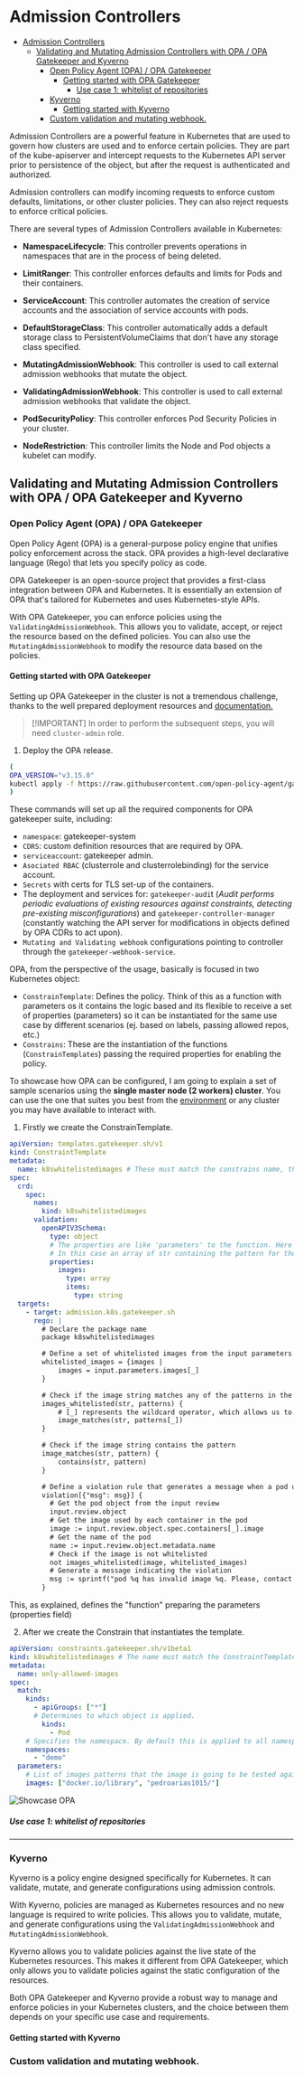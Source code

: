 # Admission Controllers

- [Admission Controllers](#admission-controllers)
  - [Validating and Mutating Admission Controllers with OPA / OPA Gatekeeper and Kyverno](#validating-and-mutating-admission-controllers-with-opa--opa-gatekeeper-and-kyverno)
    - [Open Policy Agent (OPA) / OPA Gatekeeper](#open-policy-agent-opa--opa-gatekeeper)
      - [Getting started with OPA Gatekeeper](#getting-started-with-opa-gatekeeper)
        - [Use case 1: whitelist of repositories](#use-case-1-whitelist-of-repositories)
    - [Kyverno](#kyverno)
      - [Getting started with Kyverno](#getting-started-with-kyverno)
    - [Custom validation and mutating webhook.](#custom-validation-and-mutating-webhook)

Admission Controllers are a powerful feature in Kubernetes that are used to govern how clusters are used and to enforce certain policies. They are part of the kube-apiserver and intercept requests to the Kubernetes API server prior to persistence of the object, but after the request is authenticated and authorized.

Admission controllers can modify incoming requests to enforce custom defaults, limitations, or other cluster policies. They can also reject requests to enforce critical policies.

There are several types of Admission Controllers available in Kubernetes:

- **NamespaceLifecycle**: This controller prevents operations in namespaces that are in the process of being deleted.

- **LimitRanger**: This controller enforces defaults and limits for Pods and their containers.

- **ServiceAccount**: This controller automates the creation of service accounts and the association of service accounts with pods.

- **DefaultStorageClass**: This controller automatically adds a default storage class to PersistentVolumeClaims that don't have any storage class specified.

- **MutatingAdmissionWebhook**: This controller is used to call external admission webhooks that mutate the object.

- **ValidatingAdmissionWebhook**: This controller is used to call external admission webhooks that validate the object.

- **PodSecurityPolicy**: This controller enforces Pod Security Policies in your cluster.

- **NodeRestriction**: This controller limits the Node and Pod objects a kubelet can modify.

## Validating and Mutating Admission Controllers with OPA / OPA Gatekeeper and Kyverno

### Open Policy Agent (OPA) / OPA Gatekeeper

Open Policy Agent (OPA) is a general-purpose policy engine that unifies policy enforcement across the stack. OPA provides a high-level declarative language (Rego) that lets you specify policy as code.

OPA Gatekeeper is an open-source project that provides a first-class integration between OPA and Kubernetes. It is essentially an extension of OPA that's tailored for Kubernetes and uses Kubernetes-style APIs.

With OPA Gatekeeper, you can enforce policies using the `ValidatingAdmissionWebhook`. This allows you to validate, accept, or reject the resource based on the defined policies. You can also use the `MutatingAdmissionWebhook` to modify the resource data based on the policies.

#### Getting started with OPA Gatekeeper

Setting up OPA Gatekeeper in the cluster is not a tremendous challenge, thanks to the well prepared deployment resources and [documentation.](https://open-policy-agent.github.io/gatekeeper/website/docs/install/)

> \[!IMPORTANT\]
> In order to perform the subsequent steps, you will need `cluster-admin` role.

1. Deploy the OPA release.

```bash
(
OPA_VERSION="v3.15.0"
kubectl apply -f https://raw.githubusercontent.com/open-policy-agent/gatekeeper/${OPA_VERSION}/deploy/gatekeeper.yaml
)
```

These commands will set up all the required components for OPA gatekeeper suite, including:

- `namespace`: gatekeeper-system
- `CDRS`: custom definition resources that are required by OPA.
- `serviceaccount`: gatekeeper admin.
- `Asociated RBAC` (clusterrole and clusterrolebinding) for the service account.
- `Secrets` with certs for TLS set-up of the containers.
- The deployment and services for: `gatekeeper-audi`t (*Audit performs periodic evaluations of existing resources against constraints, detecting pre-existing misconfigurations*) and `gatekeeper-controller-manager` (constantly watching the API server for modifications in objects defined by OPA CDRs to act upon).
- `Mutating and Validating webhook` configurations pointing to controller through the `gatekeeper-webhook-service`.

OPA, from the perspective of the usage, basically is focused in two Kubernetes object:

- `ConstrainTemplate`: Defines the policy. Think of this as a function with parameters os it contains the logic based and its flexible to receive a set of properties (parameters) so it can be instantiated for the same use case by different scenarios (ej. based on labels, passing allowed repos, etc.)
- `Constrains`: These are the instantiation of the functions (`ConstrainTemplates`) passing the required properties for enabling the policy.

To showcase how OPA can be configured, I am going to explain a set of sample scenarios using the **single master node (2 workers) cluster**. You can use the one that suites you best from the [environment](../../environment) or any cluster you may have available to interact with.

1. Firstly we create the ConstrainTemplate.

```yaml
apiVersion: templates.gatekeeper.sh/v1
kind: ConstraintTemplate
metadata:
  name: k8swhitelistedimages # These must match the constrains name, the kind in crd definition and also the package name
spec:
  crd:
    spec:
      names:
        kind: k8swhitelistedimages
      validation:
        openAPIV3Schema:
          type: object
          # The properties are like 'parameters' to the function. Here the schema is defined
          # In this case an array of str containing the pattern for the whitelisted images.
          properties:
            images:
              type: array
              items:
                type: string
  targets:
    - target: admission.k8s.gatekeeper.sh
      rego: |
        # Declare the package name
        package k8swhitelistedimages

        # Define a set of whitelisted images from the input parameters
        whitelisted_images = {images |
            images = input.parameters.images[_]
        }

        # Check if the image string matches any of the patterns in the whitelisted images
        images_whitelisted(str, patterns) {
            # [_] represents the wildcard operator, which allows us to iterate over the patterns
            image_matches(str, patterns[_])
        }

        # Check if the image string contains the pattern
        image_matches(str, pattern) {
            contains(str, pattern)
        }

        # Define a violation rule that generates a message when a pod uses an image that is not whitelisted
        violation[{"msg": msg}] {
          # Get the pod object from the input review
          input.review.object
          # Get the image used by each container in the pod
          image := input.review.object.spec.containers[_].image
          # Get the name of the pod
          name := input.review.object.metadata.name
          # Check if the image is not whitelisted
          not images_whitelisted(image, whitelisted_images)
          # Generate a message indicating the violation
          msg := sprintf("pod %q has invalid image %q. Please, contact your DevOps. Follow the whitelisted images %v", [name, image, whitelisted_images])
        }
```

This, as explained, defines the "function" preparing the parameters (properties field)

2. After we create the Constrain that instantiates the template.

```yaml
apiVersion: constraints.gatekeeper.sh/v1beta1
kind: k8swhitelistedimages # The name must match the ConstraintTemplate name
metadata:
  name: only-allowed-images
spec:
  match:
    kinds:
      - apiGroups: ["*"]
      # Determines to which object is applied.
        kinds:
          - Pod
    # Specifies the namespace. By default this is applied to all namespaces.
    namespaces:
      - "demo"
  parameters:
    # List of images patterns that the image is going to be tested against.
    images: ["docker.io/library", "pedroarias1015/"]
```

![Showcase OPA](img/opa.gif)

##### Use case 1: whitelist of repositories



---

### Kyverno

Kyverno is a policy engine designed specifically for Kubernetes. It can validate, mutate, and generate configurations using admission controls.

With Kyverno, policies are managed as Kubernetes resources and no new language is required to write policies. This allows you to validate, mutate, and generate configurations using the `ValidatingAdmissionWebhook` and `MutatingAdmissionWebhook`.

Kyverno allows you to validate policies against the live state of the Kubernetes resources. This makes it different from OPA Gatekeeper, which only allows you to validate policies against the static configuration of the resources.

Both OPA Gatekeeper and Kyverno provide a robust way to manage and enforce policies in your Kubernetes clusters, and the choice between them depends on your specific use case and requirements.

#### Getting started with Kyverno


### Custom validation and mutating webhook.
